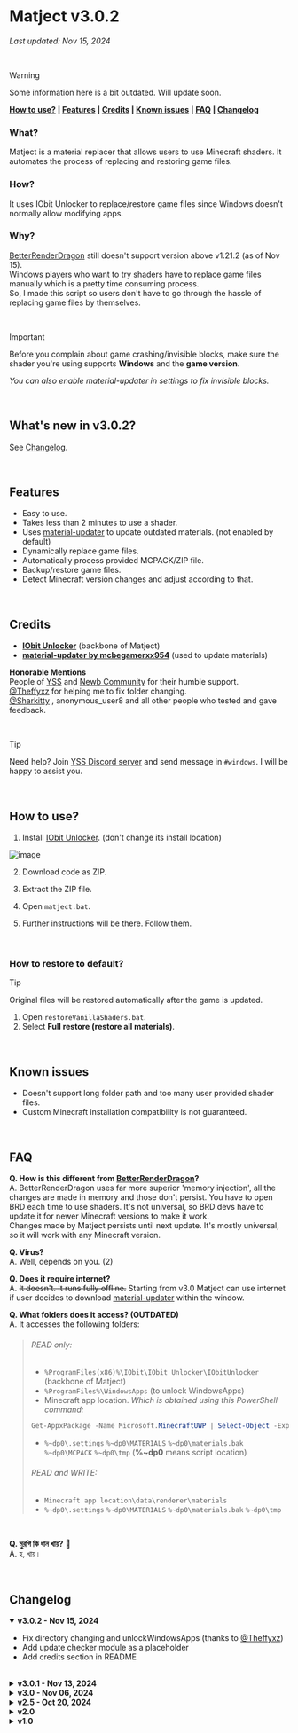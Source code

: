# Matject v3.0.2
*Last updated: Nov 15, 2024*

<br>

> [!WARNING]
> Some information here is a bit outdated. Will update soon.

**[How to use?](#how-to-use) | [Features](#features) | [Credits](#credits) | [Known issues](#known-issues) | [FAQ](#faq) | [Changelog](#changelog)**

### What?
Matject is a material replacer that allows users to use Minecraft shaders. It automates the process of replacing and restoring game files.

### How?
It uses IObit Unlocker to replace/restore game files since Windows doesn't normally allow modifying apps.

### Why?
[BetterRenderDragon](https://github.com/ddf8196/BetterRenderDragon/) still doesn't support version above v1.21.2 (as of Nov 15).  
Windows players who want to try shaders have to replace game files manually which is a pretty time consuming process.  
So, I made this script so users don't have to go through the hassle of replacing game files by themselves.

<br>

>[!IMPORTANT]  
> Before you complain about game crashing/invisible blocks, make sure the shader you're using supports **Windows** and the **game version**.  
> 
> *You can also enable material-updater in settings to fix invisible blocks.*

<br>

## What's new in v3.0.2?
See [Changelog](#changelog).

<br>

## Features
* Easy to use.
* Takes less than 2 minutes to use a shader.
* Uses [material-updater](https://github.com/mcbegamerxx954/material-updater) to update outdated materials. (not enabled by default)
* Dynamically replace game files.
* Automatically process provided MCPACK/ZIP file.
* Backup/restore game files.
* Detect Minecraft version changes and adjust according to that.

<br>

## Credits
* **[IObit Unlocker](https://www.iobit.com/en/iobit-unlocker.php)** (backbone of Matject)
* **[material-updater by mcbegamerxx954](https://github.com/mcbegamerxx954/material-updater)** (used to update materials)  


**Honorable Mentions**  
People of [YSS](https://discord.gg/years-static-shader-group-738688684223889409) and [Newb Community](https://discord.gg/newb-community-844591537430069279) for their humble support.  
[@Theffyxz](https://github.com/Theffyxz) for helping me to fix folder changing.  
[@Sharkitty](https://github.com/Sharkitty) , anonymous_user8 and all other people who tested and gave feedback.

</br>

> [!TIP]  
> Need help? Join [YSS Discord server](https://discord.gg/years-static-shader-group-738688684223889409) and send message in `#windows`. I will be happy to assist you.

<br>

## How to use?

1. Install [IObit Unlocker](https://www.iobit.com/en/iobit-unlocker.php). (don't change its install location)

![image](https://github.com/user-attachments/assets/4422464e-26a3-4068-993e-adc76817ca9c)

2. Download code as ZIP.

3. Extract the ZIP file.
4. Open `matject.bat`.
5. Further instructions will be there. Follow them.
<br>

### How to restore to default?
> [!TIP]  
> Original files will be restored automatically after the game is updated.

1. Open `restoreVanillaShaders.bat`.
2. Select **Full restore (restore all materials)**.

<br>

## Known issues
* Doesn't support long folder path and too many user provided shader files.
* Custom Minecraft installation compatibility is not guaranteed.

<br>

## FAQ
**Q. How is this different from [BetterRenderDragon](https://github.com/ddf8196/BetterRenderDragon/)?**  
A. BetterRenderDragon uses far more superior 'memory injection', all the changes are made in memory and those don't persist. You have to open BRD each time to use shaders. It's not universal, so BRD devs have to update it for newer Minecraft versions to make it work.  
Changes made by Matject persists until next update. It's mostly universal, so it will work with any Minecraft version.

**Q. Virus?**  
A. Well, depends on you. (2)

**Q. Does it require internet?**  
A. ~~It doesn't. It runs fully offline.~~ Starting from v3.0 Matject can use internet if user decides to download [material-updater](https://github.com/mcbegamerxx954/material-updater) within the window.

**Q. What folders does it access? (OUTDATED)**  
A. It accesses the following folders:  
> ###### READ only:
> - `%ProgramFiles(x86)%\IObit\IObit Unlocker\IObitUnlocker` (backbone of Matject)
> - `%ProgramFiles%\WindowsApps` (to unlock WindowsApps)
> - Minecraft app location. *Which is obtained using this PowerShell command:*
> ```powershell
> Get-AppxPackage -Name Microsoft.MinecraftUWP | Select-Object -ExpandProperty InstallLocation
> ```
> - `%~dp0\.settings` `%~dp0\MATERIALS` `%~dp0\materials.bak` `%~dp0\MCPACK` `%~dp0\tmp` (**%~dp0** means script location)
>
> ###### READ and WRITE:
> - `Minecraft app location\data\renderer\materials`
> - `%~dp0\.settings` `%~dp0\MATERIALS` `%~dp0\materials.bak` `%~dp0\tmp`

</br>

**Q. মুরগি কি ধান খায়?** 🐓  
A. হ, খায়।


<br>

## Changelog
<details open><summary><b>v3.0.2 - Nov 15, 2024</b></summary>
<ul>
  <li>Fix directory changing and unlockWindowsApps (thanks to <a href=https://github.com/Theffyxz>@Theffyxz</a>)</li>
  <li>Add update checker module as a placeholder</li>
  <li>Add credits section in README</li>
</ul>
</br>
</details>

<details><summary><b>v3.0.1 - Nov 13, 2024</b></summary>
<ul>
  <li>Fix unlockWindowsApps not saving result</li>
  <li>Updated "about" details</li>
  <li>Semantic Versioning (something that I still don't understand properly)
</ul>
</br>
</details>

<details>
  <summary><b>v3.0 - Nov 06, 2024</b></summary>
  <ul>
    <li>Fix dynamic restore</li>
    <li>Added <a href=https://github.com/mcbegamerxx954/material-updater>material-updater</a> support</li>
    <li>Added help (but not helpful)</li>
    <li>Added settings</li>
    <li>Added date for backup</li>
    <li>Added the ability to open MCPACK automatically after injection</li>
    <li>Added first run message</li>
    <li>Made backup mandatory</li>
    <li>Improved home screen</li>
    <li>Only accept <code>.material.bin</code> files</li>
    <li>Removed <code>openMinecraftFolder.bat</code> and added it as a separate option</li>
  </ul>
  <br>
</details>
<details> 
<summary><b>v2.5 - Oct 20, 2024</b></summary>
<ul>
  <li>Add colored texts.</li>
  <li>Removed settings.bat placeholder as it's not required before v3.0.</li>
</ul>
  <br>
</details>

<details>
<summary><b>v2.0</b></summary>
<ul>
  <li>Much more user-friendly than before.</li>
  <li>Dynamically finds Minecraft location.</li>
  <li>Skips questions if user meets requirements.</li>
  <li>Prompts to delete backup if it detects a different Minecraft version.</li>
  <li>Restores vanilla shaders <strong>(BETA)</strong>.</li>
  <li>Shows error if user declines UAC and asks again.</li>
  <li>Automatically opens MCPACK/MATERIALS folder for user to put files.</li>
  <li>Extracts materials from user-provided MCPACK/ZIP (still can't detect if it's an RD shader).</li>
  <li>Dynamically restores <strong>only</strong> modified bins from previous inject to ensure consistency among different shaders <strong>(BETA)</strong> (works only if user has made a backup before).</li>
  <li>Added <code>settings.bat</code> for tweaking options (WIP).</li>
  <li>Added <code>openMinecraftFolder.bat</code> to open the Minecraft folder.</li>
  <li>Simplified <code>WindowsApps</code> unlock procedure; now it unlocks instantly.</li>
</ul>
  <br>
</details>

<details><summary><b>v1.0</b></summary>
<ul><li>Initial release.</li></ul>
</details>
